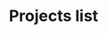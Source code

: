 ---
layout: projects-list
title: Projects list
description: Browse through my entire collection of projects
---